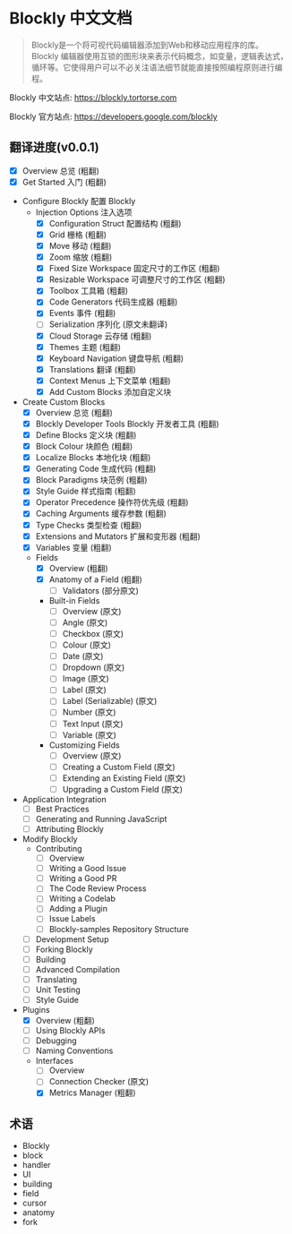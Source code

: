 # Blockly 中文文档

> Blockly是一个将可视代码编辑器添加到Web和移动应用程序的库。 Blockly 编辑器使用互锁的图形块来表示代码概念，如变量，逻辑表达式，循环等。它使得用户可以不必关注语法细节就能直接按照编程原则进行编程。

Blockly 中文站点: <https://blockly.tortorse.com>

Blockly 官方站点: <https://developers.google.com/blockly>

## 翻译进度(v0.0.1)

- [x] Overview 总览 (粗翻)
- [x] Get Started 入门 (粗翻)
- Configure Blockly 配置 Blockly
  - Injection Options 注入选项
    - [x] Configuration Struct 配置结构 (粗翻)
    - [x] Grid 栅格 (粗翻)
    - [x] Move 移动 (粗翻)
    - [x] Zoom 缩放 (粗翻)
	- [x] Fixed Size Workspace 固定尺寸的工作区 (粗翻)
	- [x] Resizable Workspace 可调整尺寸的工作区 (粗翻)
	- [x] Toolbox 工具箱 (粗翻)
	- [x] Code Generators 代码生成器 (粗翻)
	- [x] Events 事件 (粗翻)
	- [ ] Serialization 序列化 (原文未翻译)
	- [x] Cloud Storage 云存储 (粗翻)
	- [x] Themes 主题 (粗翻)
	- [x] Keyboard Navigation 键盘导航 (粗翻)
	- [x] Translations 翻译 (粗翻)
	- [x] Context Menus 上下文菜单 (粗翻)
	- [x] Add Custom Blocks 添加自定义块
- Create Custom Blocks
	- [x] Overview 总览 (粗翻)
	- [x] Blockly Developer Tools Blockly 开发者工具 (粗翻)
	- [x] Define Blocks 定义块 (粗翻)
	- [x] Block Colour 块颜色 (粗翻)
	- [x] Localize Blocks 本地化块 (粗翻)
	- [x] Generating Code 生成代码 (粗翻)
	- [x] Block Paradigms 块范例 (粗翻)
	- [x] Style Guide 样式指南 (粗翻)
	- [x] Operator Precedence 操作符优先级 (粗翻)
	- [x] Caching Arguments 缓存参数 (粗翻)
	- [x] Type Checks 类型检查 (粗翻)
	- [x] Extensions and Mutators 扩展和变形器 (粗翻)
	- [x] Variables 变量 (粗翻)
  - Fields
	  - [x] Overview (粗翻)
	  - [x] Anatomy of a Field (粗翻)
		- [ ] Validators (部分原文)
  	- Built-in Fields
      - [ ] Overview (原文)
      - [ ] Angle (原文)
      - [ ] Checkbox (原文)
      - [ ] Colour (原文)
      - [ ] Date (原文)
      - [ ] Dropdown (原文)
      - [ ] Image (原文)
      - [ ] Label (原文)
      - [ ] Label (Serializable) (原文)
      - [ ] Number (原文)
      - [ ] Text Input (原文)
      - [ ] Variable (原文)
	- Customizing Fields
      - [ ] Overview (原文)
      - [ ] Creating a Custom Field (原文)
      - [ ] Extending an Existing Field (原文)
      - [ ] Upgrading a Custom Field (原文)
- Application Integration
  - [ ] Best Practices
  - [ ] Generating and Running JavaScript
  - [ ] Attributing Blockly
- Modify Blockly
  - Contributing
    - [ ] Overview
    - [ ] Writing a Good Issue
    - [ ] Writing a Good PR
    - [ ] The Code Review Process
    - [ ] Writing a Codelab
    - [ ] Adding a Plugin
    - [ ] Issue Labels
    - [ ] Blockly-samples Repository Structure
  - [ ] Development Setup
  - [ ] Forking Blockly
  - [ ] Building
  - [ ] Advanced Compilation
  - [ ] Translating
  - [ ] Unit Testing
  - [ ] Style Guide
 - Plugins
    - [x] Overview (粗翻)
    - [ ] Using Blockly APIs
    - [ ] Debugging
    - [ ] Naming Conventions
    - Interfaces
      - [ ] Overview
      - [ ] Connection Checker (原文)
      - [x] Metrics Manager (粗翻)

## 术语
 - Blockly
 - block
 - handler
 - UI
 - building
 - field
 - cursor
 - anatomy
 - fork